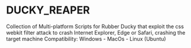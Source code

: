 # DUCKY_REAPER

Collection of Multi-platform Scripts for Rubber Ducky that exploit the css webkit filter attack
to crash Internet Explorer, Edge or Safari, crashing the target machine 
Compatibility: Windows - MacOs - Linux (Ubuntu)
